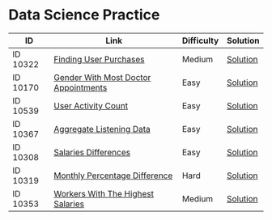 # Data Science Practice
| ID           | Link                       | Difficulty | Solution | 
|----------------|----------------------------|------------|------------------------|
| ID 10322    | [Finding User Purchases](https://platform.stratascratch.com/coding/10322-finding-user-purchases?code_type=1) | Medium       |[Solution](https://github.com/imaansh/DataSciencePractice/blob/fd37153cd0b543ad9093035167b83393ebbef514/SQL/ID%2010322.sql)
| ID 10170      | [Gender With Most Doctor Appointments](https://platform.stratascratch.com/coding/10170-gender-with-most-doctor-appointments?code_type=1) | Easy     |[Solution](https://github.com/imaansh/DataSciencePractice/blob/c5080c6efc630cb79eaf21e5edbdad0254fe09a5/SQL/ID%2010170.sql)
| ID 10539 | [User Activity Count](https://platform.stratascratch.com/coding/10539-user-activity-count?code_type=2) | Easy | [Solution](https://github.com/imaansh/DataSciencePractice/blob/5da9792a40df0bdee34f41703d55c4dc300a15a8/Python/ID_10539.py)
| ID 10367 | [Aggregate Listening Data](https://platform.stratascratch.com/coding/10367-aggregate-listening-data?code_type=2)| Easy | [Solution](https://github.com/imaansh/DataSciencePractice/blob/d85bb16d88f4407d618d15c0f5ac8891e79f47fb/Python/ID_10367.py)
| ID 10308 | [Salaries Differences](https://platform.stratascratch.com/coding/10308-salaries-differences?code_type=1) | Easy | [Solution](https://github.com/imaansh/DataSciencePractice/blob/623a2ae76d06ef482990fe49d0d6e62387cad81f/SQL/ID_10308.sql)
| ID 10319 | [Monthly Percentage Difference](https://platform.stratascratch.com/coding/10319-monthly-percentage-difference?code_type=1) | Hard | [Solution](https://github.com/imaansh/DataSciencePractice/blob/f16afd589fc7136ff44cf794c0a35505beca649a/SQL/ID_10319.sql)
| ID 10353 | [Workers With The Highest Salaries](https://platform.stratascratch.com/coding/10353-workers-with-the-highest-salaries?code_type=1) | Medium | [Solution](https://github.com/imaansh/DataSciencePractice/blob/f16afd589fc7136ff44cf794c0a35505beca649a/SQL/ID_10353.sql)
